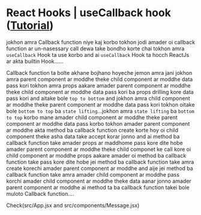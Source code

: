 # React Hooks | useCallback hook ([Tutorial](https://www.youtube.com/watch?v=t9qUJ0SRQuE&list=PLgH5QX0i9K3rGtitufynBKMy5gAFpa1y8&index=72))


jokhon amra Callback function niye kaj korbo tokhon jodi amader oi callback function ar un-nasessary call dewa take bondho korte chai tokhon amra ```useCallback``` Hook ta use korbo and ai ```useCallback``` Hook ta hocch ReactJs ar akta builtin Hook......

Callback function ta bolte akhane bojhano hoyeche jemon amra jani jokhon amra parent component ar moddhe theke child component ar moddhe data pass kori tokhon amra props aakare amader parent component ar moddhe theke child component ar moddhe data pass kori ba props drilling kore data pass kori and aitake bole ```top to bottom``` and jokhon amra child component ar moddhe theke parent component ar moddhe data pass kori tokhon oitake bole ```bottom to top``` ba ```state lifting```...jokhon amra ```state lifting``` ba ```bottom to top``` korbo mane amader child component ar moddhe theke parent component ar moddhe data pass korbo tokhon amader parent component ar moddhe akta method ba callback function create korte hoy oi child component theke asha data take accept korar jonno and ai method ba callback function take amader props ar maddhome pass kore dite hobe amader parent component ar moddhe theke child componet ke call kore oi child component ar moddhe props aakare amader oi method ba callback function take pass kore dite hobe jei method ba callback function take amra create korechi amader parent component ar moddhe and aije jei method ba callback function take amra amader child component ar moddhe pass korchi  amader child component ar moddhe theke data aanar jonno amader parent component ar moddhe ai method ta ba callback function takei bole muloto Callback function....  


Check(src/App.jsx and src/components/Message.jsx) 